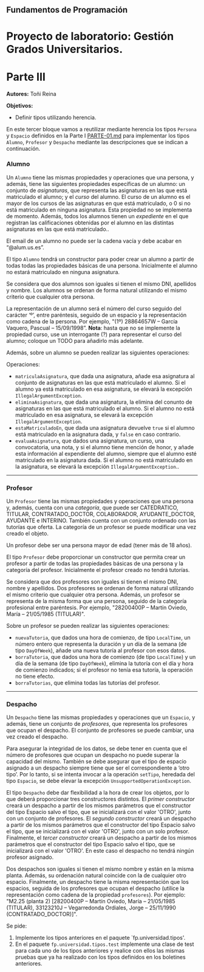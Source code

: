 ## Fundamentos de Programación
# Proyecto de laboratorio: Gestión Grados Universitarios.
# Parte III

**Autores:** Toñi Reina

**Objetivos:**

- Definir tipos utilizando herencia.

En este tercer bloque vamos a reutilizar mediante herencia los tipos `Persona` y `Espacio` definidos en la Parte I [PARTE-01.md](./PARTE-01.md) para implementar los tipos `Alumno`, `Profesor` y `Despacho` mediante las descripciones que se indican a continuación.

### Alumno

Un `Alumno` tiene las mismas propiedades y operaciones que una persona, y además, tiene las siguientes propiedades específicas de un alumno: un conjunto de *asignaturas*, que representa las asignaturas en las que está matriculado el alumno; y el *curso* del alumno. El curso de un alumno es el mayor de los cursos de las asignaturas en que está matriculado, o 0 si no está matriculado en ninguna asignatura. Esta propiedad no se implementa de momento. Además, todos los alumnos tienen un *expediente* en el que registran las calificaciones obtenidas por el alumno en las distintas asignaturas en las que está matriculado..

El email de un alumno no puede ser la cadena vacía y debe acabar en “@alum.us.es”. 

El tipo `Alumno` tendrá un constructor para poder crear un alumno a partir de todas todas las propiedades básicas de una persona. Inicialmente el alumno no estará matriculado en ninguna asignatura. 

Se considera que dos alumnos son iguales si tienen el mismo DNI, apellidos y nombre. Los alumnos se ordenan de forma natural utilizando el mismo criterio que cualquier otra persona.

La representación de un alumno será el número del curso seguido del carácter ‘º’, entre paréntesis, seguido de un espacio y la representación como cadena de la persona. Por ejemplo, "(1º) 28864657W – García Vaquero, Pascual – 15/09/1998”. **Nota**: hasta que no se implemente la propiedad curso, use un interrogante (?) para representar el curso del alumno; coloque un TODO para añadirlo más adelante. 

Además, sobre un alumno se pueden realizar las siguientes operaciones:

Operaciones:
- `matriculaAsignatura`, que dada una asignatura, añade esa asignatura al conjunto de asignaturas en las que está matriculado el alumno. Si el alumno ya está matriculado en esa asignatura, se elevará la excepción `IllegalArgumentException`.
- `eliminaAsignatura`, 	que dada una asignatura, la elimina del conunto de asignaturas en las que está matriculado el alumno. Si el alumno no está matriculado en esa asignatura, se elevará la excepción `IllegalArgumentException`.
- `estaMatriculadoEn`, que dada una asignatura devuelve `true` si el alumno está matriculado en la asignatura dada, y `false` en caso contrario.
- `evaluaAsignatura`, que dados una asignatura, un curso, una convocatoria, una nota, y si el alumno tiene mención de honor, y añade esta información al expendiente del alumno, siempre que el alumno esté matriculado en la asignatura dada. Si el alumno no está matriculado en la asignatura, se elevará la excepción `IllegalArgumentException`..

_____________

### Profesor

Un `Profesor` tiene las mismas propiedades y operaciones que una persona y, además, cuenta con una *categoría*, que puede ser CATEDRATICO, TITULAR, CONTRATADO_DOCTOR, COLABORADOR, AYUDANTE_DOCTOR, AYUDANTE e INTERINO. También cuenta con un conjunto ordenado con las tutorías que oferta. La categoría de un profesor se puede modificar una vez creado el objeto.

Un profesor debe ser una persona mayor de edad (tener más de 18 años).

El tipo `Profesor` debe proporcionar un constructor que permita crear un profesor a partir de todas las propiedades básicas de una persona y la categoría del profesor. Inicialmente el profesor creado no tendrá tutorías.

Se considera que dos profesores son iguales si tienen el mismo DNI, nombre y apellidos. Dos profesores se ordenan de forma natural utilizando el mismo criterio que cualquier otra persona. Además, un profesor se representa de la misma forma que una persona, seguido de la categoría profesional entre paréntesis. Por ejemplo, "28200400P – Martín Oviedo, María – 21/05/1985 (TITULAR)".

Sobre un profesor se pueden realizar las siguientes operaciones:

- `nuevaTutoria`, que dados una hora de comienzo, de tipo `LocalTime`, un número entero que representa la duración y un día de la semana (de tipo `DayOfWeek`), añade una nueva tutoría al profesor con esos datos.
- `borraTutoria`, que dados una hora de comienzo (de tipo `LocalTime`) y un día de la semana (de tipo `DayOfWeek`), elimina la tutoría con el día y hora de comienzo indicados; si el profesor no tenía esa tutoría, la operación no tiene efecto.
- `borraTutorias`, que elimina todas las tutorías del profesor.

_____________

### Despacho

Un `Despacho` tiene las mismas propiedades y operaciones que un `Espacio`, y además, tiene un conjunto de *profesores*, que representa los profesores que ocupan el despacho. El conjunto de profesores se puede cambiar, una vez creado el despacho.

Para asegurar la integridad de los datos, se debe tener en cuenta que el número de profesores que ocupan un despacho no puede superar la capacidad del mismo. También se debe asegurar que el tipo de espacio asignado a un despacho siempre tiene que ser el correspondiente a ‘otro tipo’. Por lo tanto, si se intenta invocar a la operación `setTipo`, heredada del tipo `Espacio`, se debe elevar la excepción `UnsupportedOperationException`.

El tipo `Despacho` debe dar flexibilidad a la hora de crear los objetos, por lo que deberá proporcionar tres constructores distintos. El *primer constructor* creará un despacho a partir de los mismos parámetros que el constructor del tipo Espacio salvo el tipo, que se inicializará con el valor 'OTRO', junto con  un conjunto de profesores. El *segundo constructor* creará un despacho a partir de los mismos parámetros que el constructor del tipo Espacio salvo el tipo, que se inicializará con el valor 'OTRO', junto con un solo profesor. Finalmente, el *tercer constructor* creará un despacho a partir de los mismos parámetros que el constructor del tipo Espacio salvo el tipo, que se inicializará con el valor 'OTRO'. En este caso el despacho no tendrá ningún profesor asignado.
 
Dos despachos son iguales si tienen el mismo nombre y están en la misma planta. Además, su ordenación natural coincide con la de cualquier otro espacio. Finalmente, un despacho tiene la misma representación que los espacios, seguida de los profesores que ocupan el despacho (utilice la representación como cadena de la propiedad `profesores`). Por ejemplo: "M2.25 (planta 2) [28200400P – Martín Oviedo, María – 21/05/1985 (TITULAR), 33123210J – Vegarredonda Ordiales, Jorge – 25/11/1990 (CONTRATADO_DOCTOR)]".


Se pide:
1. Implemente los tipos anteriores en el paquete `fp.universidad.tipos'.
2. En el paquete `fp.universidad.tipos.test` implemente una clase de test para cada uno de los tipos anteriores y realice con ellos las mismas pruebas que ya ha realizado con los tipos definidos en los boletines anteriores.

